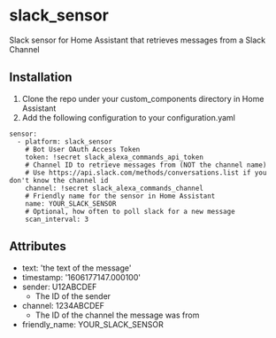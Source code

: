 # slack_sensor
Slack sensor for Home Assistant that retrieves messages from a Slack Channel

## Installation
1. Clone the repo under your custom_components directory in Home Assistant
2. Add the following configuration to your configuration.yaml
```
sensor:
  - platform: slack_sensor
    # Bot User OAuth Access Token
    token: !secret slack_alexa_commands_api_token
    # Channel ID to retrieve messages from (NOT the channel name)
    # Use https://api.slack.com/methods/conversations.list if you don't know the channel id
    channel: !secret slack_alexa_commands_channel 
    # Friendly name for the sensor in Home Assistant
    name: YOUR_SLACK_SENSOR
    # Optional, how often to poll slack for a new message
    scan_interval: 3
```    
## Attributes
- text: 'the text of the message'
- timestamp: '1606177147.000100'
- sender: U12ABCDEF
  - The ID of the sender
- channel: 1234ABCDEF
  - The ID of the channel the message was from
- friendly_name: YOUR_SLACK_SENSOR

